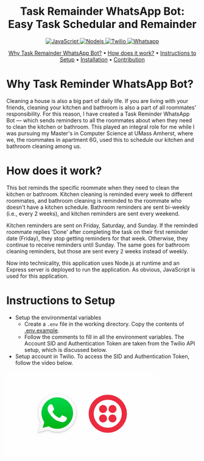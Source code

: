 <h1 align="center">
  <br>
    Task Remainder WhatsApp Bot: Easy Task Schedular and Remainder
  <br>
</h1>

<p align="center"> 
  <a href="https://www.oracle.com/developer/javascript/">
    <img src="https://img.shields.io/badge/-JavaScript-grey?style=flat-square&logo=javascript&logoColor=F7DF1E" alt="JavaScript">
  </a>
  <a href="https://nodejs.org/en">
    <img src="https://img.shields.io/badge/-Node JS-5FA04E?style=flat-square&logo=node.js&logoColor=white" alt="Nodejs">
  </a>
  <a href="https://www.twilio.com/en-us">
    <img src="https://img.shields.io/badge/-Twilio-F22F46?style=flat-square&logo=twilio&logoColor=white" alt="Twilio">
  </a>
  <a href="https://www.whatsapp.com/">
    <img src="https://img.shields.io/badge/-WhatsApp-25D366?style=flat-square&logo=whatsapp&logoColor=white" alt="Whatsapp">
  </a>
</p>

<p align="center">
  <a href="#why-task-remainder-whatsapp-bot">Why Task Remainder WhatsApp Bot?</a>
  •
  <a href="#how-does-it-work">How does it work?</a>
  •
  <a href="#instructions-to-setup">Instructions to Setup</a>
  •
  <a href="#installation">Installation</a>
  •
  <a href="#contribution">Contribution</a>
</p>

# Why Task Reminder WhatsApp Bot?
Cleaning a house is also a big part of daily life. If you are living with your friends, cleaning your kitchen and bathroom is also a part of all roommates' responsibility. For this reason, I have created a Task Reminder WhatsApp Bot — which sends reminders to all the roommates about when they need to clean the kitchen or bathroom. This played an integral role for me while I was pursuing my Master's in Computer Science at UMass Amherst, where we, the roommates in apartment 6G, used this to schedule our kitchen and bathroom cleaning among us.

# How does it work?
This bot reminds the specific roommate when they need to clean the kitchen or bathroom. Kitchen cleaning is reminded every week to different roommates, and bathroom cleaning is reminded to the roommate who doesn't have a kitchen schedule. Bathroom reminders are sent bi-weekly (i.e., every 2 weeks), and kitchen reminders are sent every weekend.

Kitchen reminders are sent on Friday, Saturday, and Sunday. If the reminded roommate replies 'Done' after completing the task on their first reminder date (Friday), they stop getting reminders for that week. Otherwise, they continue to receive reminders until Sunday. The same goes for bathroom cleaning reminders, but those are sent every 2 weeks instead of weekly.

Now into technicality, this application uses Node.js at runtime and an Express server is deployed to run the application. As obvious, JavaScript is used for this application.

# Instructions to Setup
- Setup the environmental variables
  - Create a `.env` file in the working directory. Copy the contents of [.env.example](.env.example).
  - Follow the comments to fill in all the environment variables. The Account SID and Authentication Token are taken from the Twilio API setup, which is discussed below.
- Setup account in Twilio. 
To access the SID and Authentication Token, follow the video below.
<a href="https://www.youtube.com/watch?v=dQw4w9WgXcQ">
  <img src="/images/image1.png" alt="Watch the video" width="400"/>
</a>